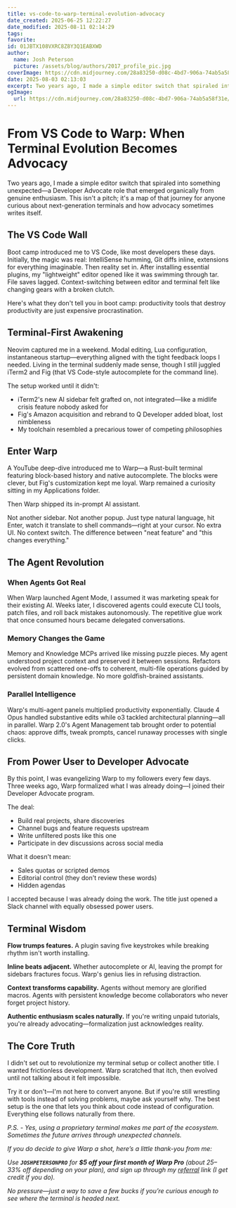 ```yaml
---
title: vs-code-to-warp-terminal-evolution-advocacy
date_created: 2025-06-25 12:22:27
date_modified: 2025-08-11 02:14:29
tags: 
favorite: 
id: 01JBTX108VXRC8Z8Y3Q1EABXWD
author:
  name: Josh Peterson
  picture: /assets/blog/authors/2017_profile_pic.jpg
coverImage: https://cdn.midjourney.com/28a83250-d08c-4bd7-906a-74ab5a58f31e/0_2.png
date: 2025-08-03 02:13:03
excerpt: Two years ago, I made a simple editor switch that spiraled into something unexpected—a Developer Advocate role that emerged organically from genuine enthusiasm. This isn't a pitch; it's a map of that journey for anyone curious about next-generation terminals and how advocacy sometimes writes itself.
ogImage:
  url: https://cdn.midjourney.com/28a83250-d08c-4bd7-906a-74ab5a58f31e/0_2.png
---
```

# From VS Code to Warp: When Terminal Evolution Becomes Advocacy

Two years ago, I made a simple editor switch that spiraled into something unexpected—a Developer Advocate role that emerged organically from genuine enthusiasm. This isn't a pitch; it's a map of that journey for anyone curious about next-generation terminals and how advocacy sometimes writes itself.

## The VS Code Wall

Boot camp introduced me to VS Code, like most developers these days. Initially, the magic was real: IntelliSense humming, Git diffs inline, extensions for everything imaginable. Then reality set in. After installing essential plugins, my "lightweight" editor opened like it was swimming through tar. File saves lagged. Context-switching between editor and terminal felt like changing gears with a broken clutch.

Here's what they don't tell you in boot camp: productivity tools that destroy productivity are just expensive procrastination.

## Terminal-First Awakening

Neovim captured me in a weekend. Modal editing, Lua configuration, instantaneous startup—everything aligned with the tight feedback loops I needed. Living in the terminal suddenly made sense, though I still juggled iTerm2 and Fig (that VS Code-style autocomplete for the command line).

The setup worked until it didn't:

- iTerm2's new AI sidebar felt grafted on, not integrated—like a midlife crisis feature nobody asked for
- Fig's Amazon acquisition and rebrand to Q Developer added bloat, lost nimbleness
- My toolchain resembled a precarious tower of competing philosophies

## Enter Warp

A YouTube deep-dive introduced me to Warp—a Rust-built terminal featuring block-based history and native autocomplete. The blocks were clever, but Fig's customization kept me loyal. Warp remained a curiosity sitting in my Applications folder.

Then Warp shipped its in-prompt AI assistant.

Not another sidebar. Not another popup. Just type natural language, hit Enter, watch it translate to shell commands—right at your cursor. No extra UI. No context switch. The difference between "neat feature" and "this changes everything."

## The Agent Revolution

### When Agents Got Real

When Warp launched Agent Mode, I assumed it was marketing speak for their existing AI. Weeks later, I discovered agents could execute CLI tools, patch files, and roll back mistakes autonomously. The repetitive glue work that once consumed hours became delegated conversations.

### Memory Changes the Game

Memory and Knowledge MCPs arrived like missing puzzle pieces. My agent understood project context and preserved it between sessions. Refactors evolved from scattered one-offs to coherent, multi-file operations guided by persistent domain knowledge. No more goldfish-brained assistants.

### Parallel Intelligence

Warp's multi-agent panels multiplied productivity exponentially. Claude 4 Opus handled substantive edits while o3 tackled architectural planning—all in parallel. Warp 2.0's Agent Management tab brought order to potential chaos: approve diffs, tweak prompts, cancel runaway processes with single clicks.

## From Power User to Developer Advocate

By this point, I was evangelizing Warp to my followers every few days. Three weeks ago, Warp formalized what I was already doing—I joined their Developer Advocate program.

The deal:

- Build real projects, share discoveries
- Channel bugs and feature requests upstream
- Write unfiltered posts like this one
- Participate in dev discussions across social media

What it doesn't mean:

- Sales quotas or scripted demos
- Editorial control (they don't review these words)
- Hidden agendas

I accepted because I was already doing the work. The title just opened a Slack channel with equally obsessed power users.

## Terminal Wisdom

**Flow trumps features.** A plugin saving five keystrokes while breaking rhythm isn't worth installing.

**Inline beats adjacent.** Whether autocomplete or AI, leaving the prompt for sidebars fractures focus. Warp's genius lies in refusing distraction.

**Context transforms capability.** Agents without memory are glorified macros. Agents with persistent knowledge become collaborators who never forget project history.

**Authentic enthusiasm scales naturally.** If you're writing unpaid tutorials, you're already advocating—formalization just acknowledges reality.

## The Core Truth

I didn't set out to revolutionize my terminal setup or collect another title. I wanted frictionless development. Warp scratched that itch, then evolved until not talking about it felt impossible.

Try it or don't—I'm not here to convert anyone. But if you're still wrestling with tools instead of solving problems, maybe ask yourself why. The best setup is the one that lets you think about code instead of configuration. Everything else follows naturally from there.

_P.S. - Yes, using a proprietary terminal makes me part of the ecosystem. Sometimes the future arrives through unexpected channels._

*If you do decide to give Warp a shot, here’s a little thank-you from me:*  

*Use **`JOSHPETERSONPRO`** for **$5 off your first month of Warp Pro** (about 25–33% off depending on your plan), and sign up through my [referral](https://app.warp.dev/referral/MPN8V3) link (I get credit if you do).*

*No pressure—just a way to save a few bucks if you’re curious enough to see where the terminal is headed next.*